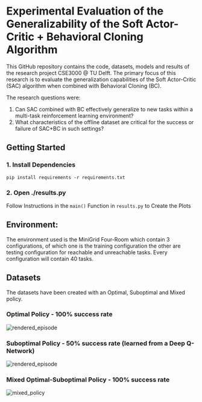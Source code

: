 # Experimental Evaluation of the Generalizability of the Soft Actor-Critic + Behavioral Cloning Algorithm

This GitHub repository contains the code, datasets, models and results of the research project CSE3000 @ TU Delft. The primary focus of this research is to evaluate the generalization capabilities of the Soft Actor-Critic (SAC) algorithm when combined with Behavioral Cloning (BC). 

The research questions were:
1. Can SAC combined with BC effectively generalize to new tasks within a multi-task reinforcement learning environment?
2. What characteristics of the offline dataset are critical for the success or failure of SAC+BC in such settings?

## Getting Started

### 1. Install Dependencies
```
pip install requirements -r requirements.txt
```

### 2. Open ./results.py
Follow Instructions in the `main()` Function in `results.py` to Create the Plots

## Environment:
The environment used is the MiniGrid Four-Room which contain 3 configurations, of which one is the training configuration the other are testing configuration for reachable and unreachable tasks. Every configuration will contain 40 tasks. 

## Datasets
The datasets have been created with an Optimal, Suboptimal and Mixed policy.

### Optimal Policy - 100% success rate
![rendered_episode](https://github.com/AxelGeist/multi-task-offline-reinforcement-learning/assets/73136957/0d6a7199-8e6a-4484-9e87-de3e49ec4aa5)

### Suboptimal Policy - 50% success rate (learned from a Deep Q-Network)
![rendered_episode](https://github.com/AxelGeist/multi-task-offline-reinforcement-learning/assets/73136957/078642f3-e2d1-4628-b989-8e5db2d0214f)

### Mixed Optimal-Suboptimal Policy - 100% success rate
![mixed_policy](https://github.com/AxelGeist/multi-task-offline-reinforcement-learning/assets/73136957/eefba3be-40dd-4797-9fae-167421c47abd)


